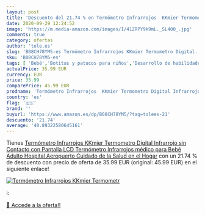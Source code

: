 ```yaml
---
layout: post
title: 'Descuento del 21.74 % en Termómetro Infrarrojos  KKmier Termometr'
date: 2020-09-29 12:24:52
image: 'https://m.media-amazon.com/images/I/41ZRPY9k9mL._SL400_.jpg'
comments: true
category: ofertas
author: 'tole.es'
slug: 'B08CH78YM5-es Termómetro Infrarrojos KKmier Termometro Digital...'
sku: 'B08CH78YM5-es'
tags: [ 'Bebé','Botitas y patucos para niños','Desarrollo de habilidades motoras','Juguetes','Juguetes para Bebés y primera infancia','Juguetes para apilar y encajar','Juguetes y juegos','Lactancia y alimentación','Recipientes para comida','Zapatos','Zapatos para bebés','Zapatos para niños','Zapatos y complementos','bebé', ]
actualPrice: 35.99 EUR
currency: EUR
price: 35.99
comparePrice: 45.99 EUR
prodname: 'Termómetro Infrarrojos  KKmier Termometro Digital Infrarrojo sin Contacto con Pantalla LCD Termómetro Infrarrojos médico para Bebé  Adulto  Hospital  Aeropuerto  Cuidado de la Salud en el Hogar'
country: 'es'
flag: '🇪🇸'
brand: ''
buyurl: 'https://www.amazon.es/dp/B08CH78YM5/?tag=tolees-21'
descuento: '21.74'
average: '40.89322580645161'
---
```


Tienes [Termómetro Infrarrojos  KKmier Termometro Digital Infrarrojo sin Contacto con Pantalla LCD Termómetro Infrarrojos médico para Bebé  Adulto  Hospital  Aeropuerto  Cuidado de la Salud en el Hogar](https://www.amazon.es/dp/B08CH78YM5/?tag=tolees-21) con un 21.74 % de descuento con precio de oferta de 35.99 EUR (original: 45.99 EUR) en el siguiente enlace!

[![Termómetro Infrarrojos  KKmier Termometr](https://m.media-amazon.com/images/I/41ZRPY9k9mL._SL400_.jpg)](https://www.amazon.es/dp/B08CH78YM5/?tag=tolees-21)

ℹ️:


[🛒 Accede a la oferta!!](https://www.amazon.es/dp/B08CH78YM5/?tag=tolees-21)

